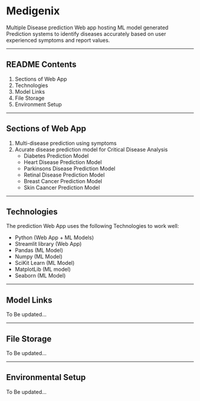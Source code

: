 # Medigenix

Multiple Disease prediction Web app hosting ML model generated Prediction systems to identify diseases accurately based on user experienced symptoms and report values. 

---

## README Contents

1) Sections of Web App
2) Technologies
3) Model Links
4) File Storage
5) Environment Setup

---

## Sections of Web App

1) Multi-disease prediction using symptoms
2) Acurate disease prediction model for Critical Disease Analysis
   * Diabetes Prediction Model
   * Heart Disease Prediction Model
   * Parkinsons Disease Prediction Model
   * Retinal Disease Prediction Model
   * Breast Cancer Prediction Model
   * Skin Caancer Prediction Model

---

## Technologies 

The prediction Web App uses the following Technologies to work well:
* Python (Web App + ML Models)
* Streamlit library (Web App)
* Pandas (ML Model)
* Numpy (ML Model)
* SciKit Learn (ML Model)
* MatplotLib (ML model)
* Seaborn (ML Model)

---

## Model Links
To Be updated...

---
## File Storage
To Be updated...

---
## Environmental Setup
To Be updated...
